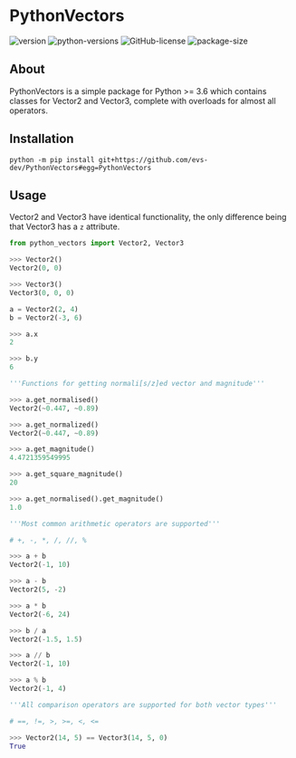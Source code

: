 # PythonVectors

![version](https://img.shields.io/badge/version-1.0.0-orange)
![python-versions](https://img.shields.io/badge/python-%3E%3D%203.6-blue)
![GitHub-license](https://img.shields.io/github/license/evs-dev/PythonVectors)
![package-size](https://img.shields.io/github/languages/code-size/evs-dev/PythonVectors?color=red&label=package%20size)

## About

PythonVectors is a simple package for Python >= 3.6 which contains classes for Vector2 and Vector3, complete with overloads for almost all operators.

## Installation

```shell
python -m pip install git+https://github.com/evs-dev/PythonVectors#egg=PythonVectors
```

## Usage

Vector2 and Vector3 have identical functionality, the only difference being that Vector3 has a `z` attribute.

```python
from python_vectors import Vector2, Vector3

>>> Vector2()
Vector2(0, 0)

>>> Vector3()
Vector3(0, 0, 0)

a = Vector2(2, 4)
b = Vector2(-3, 6)

>>> a.x
2

>>> b.y
6

'''Functions for getting normali[s/z]ed vector and magnitude'''

>>> a.get_normalised()
Vector2(~0.447, ~0.89)

>>> a.get_normalized()
Vector2(~0.447, ~0.89)

>>> a.get_magnitude()
4.4721359549995

>>> a.get_square_magnitude()
20

>>> a.get_normalised().get_magnitude()
1.0

'''Most common arithmetic operators are supported'''

# +, -, *, /, //, %

>>> a + b
Vector2(-1, 10)

>>> a - b
Vector2(5, -2)

>>> a * b
Vector2(-6, 24)

>>> b / a
Vector2(-1.5, 1.5)

>>> a // b
Vector2(-1, 10)

>>> a % b
Vector2(-1, 4)

'''All comparison operators are supported for both vector types'''

# ==, !=, >, >=, <, <=

>>> Vector2(14, 5) == Vector3(14, 5, 0)
True
```
